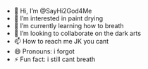 - 👋 Hi, I’m @SayHi2God4Me
- 👀 I’m interested in paint drying
- 🌱 I’m currently learning how to breath
- 💞️ I’m looking to collaborate on the dark arts
- 📫 How to reach me JK you cant
- 😄 Pronouns: i forgot
- ⚡ Fun fact: i still cant breath

<!---
SayHi2God4Me/SayHi2God4Me is a ✨ special ✨ repository because its `README.md` (this file) appears on your GitHub profile.
You can click the Preview link to take a look at your changes.
--->
